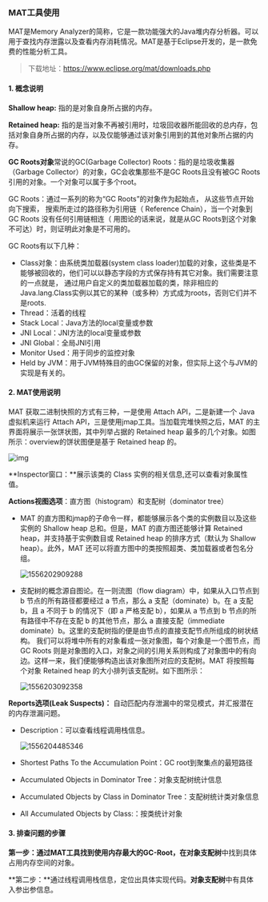 ### MAT工具使用

MAT是Memory Analyzer的简称，它是一款功能强大的Java堆内存分析器。可以用于查找内存泄露以及查看内存消耗情况。MAT是基于Eclipse开发的，是一款免费的性能分析工具。

> 下载地址：https://www.eclipse.org/mat/downloads.php



#### 1. 概念说明

**Shallow heap:**  指的是对象自身所占据的内存。

**Retained heap:**  指的是当对象不再被引用时，垃圾回收器所能回收的总内存，包括对象自身所占据的内存，以及仅能够通过该对象引用到的其他对象所占据的内存。

**GC Roots对象**常说的GC(Garbage Collector) Roots：指的是垃圾收集器（Garbage Collector）的对象，GC会收集那些不是GC Roots且没有被GC Roots引用的对象。一个对象可以属于多个root。

GC Roots：通过一系列的称为“GC Roots”的对象作为起始点， 从这些节点开始向下搜索， 搜索所走过的路径称为引用链（ Reference Chain），当一个对象到 GC Roots 没有任何引用链相连（ 用图论的话来说，就是从GC Roots到这个对象不可达）时，则证明此对象是不可用的。

GC Roots有以下几种：

* Class对象：由系统类加载器(system class loader)加载的对象，这些类是不能够被回收的，他们可以以静态字段的方式保存持有其它对象。我们需要注意的一点就是， 通过用户自定义的类加载器加载的类，除非相应的Java.lang.Class实例以其它的某种（或多种）方式成为roots，否则它们并不是roots.
* Thread：活着的线程
* Stack Local：Java方法的local变量或参数
* JNI Local：JNI方法的local变量或参数
* JNI Global：全局JNI引用
* Monitor Used：用于同步的监控对象
* Held by JVM：用于JVM特殊目的由GC保留的对象，但实际上这个与JVM的实现是有关的。





#### 2. MAT使用说明

MAT 获取二进制快照的方式有三种，一是使用 Attach API，二是新建一个 Java 虚拟机来运行 Attach API，三是使用jmap工具。当加载完堆快照之后，MAT 的主界面将展示一张饼状图，其中列举占据的 Retained heap 最多的几个对象。如图所示：overview的饼状图便是基于 Retained heap 的。

![img](..\..\..\images\da2e5894d0be535b6daa5084beb33ebf.png)



**Inspector窗口：**展示该类的 Class 实例的相关信息,还可以查看对象属性值。

**Actions视图选项**：直方图（histogram）和支配树（dominator tree）

* MAT 的直方图和jmap的子命令一样，都能够展示各个类的实例数目以及这些实例的 Shallow heap 总和。但是，MAT 的直方图还能够计算 Retained heap，并支持基于实例数目或 Retained heap 的排序方式（默认为 Shallow heap）。此外，MAT 还可以将直方图中的类按照超类、类加载器或者包名分组。

  ![1556202909288](..\..\..\images\1556202909288.png)



* 支配树的概念源自图论。在一则流图（flow diagram）中，如果从入口节点到 b 节点的所有路径都要经过 a 节点，那么 a 支配（dominate）b。在 a 支配 b，且 a 不同于 b 的情况下（即 a 严格支配 b），如果从 a 节点到 b 节点的所有路径中不存在支配 b 的其他节点，那么 a 直接支配（immediate dominate）b。这里的支配树指的便是由节点的直接支配节点所组成的树状结构。
  我们可以将堆中所有的对象看成一张对象图，每个对象是一个图节点，而 GC Roots 则是对象图的入口，对象之间的引用关系则构成了对象图中的有向边。这样一来，我们便能够构造出该对象图所对应的支配树。MAT 将按照每个对象 Retained heap 的大小排列该支配树。如下图所示：

  ![1556203092358](..\..\..\images\1556203092358.png)



**Reports选项(Leak Suspects)：** 自动匹配内存泄漏中的常见模式，并汇报潜在的内存泄漏问题。

* Description：可以查看线程调用栈信息。

  ![1556204485346](..\..\..\images\1556204485346.png)

* Shortest Paths To the Accumulation Point：GC root到聚集点的最短路径

* Accumulated Objects in Dominator Tree：对象支配树统计信息

* Accumulated Objects by Class in Dominator Tree：支配树统计类对象信息

* All Accumulated Objects by Class:：按类统计对象



#### 3. 排查问题的步骤

**第一步：**通过MAT工具找到使用内存最大的GC-Root，在**对象支配树**中找到具体占用内存空间的对象。

**第二步：**通过线程调用栈信息，定位出具体实现代码。**对象支配树**中有具体入参出参信息。